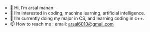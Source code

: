 - 👋 Hi, I’m arsal manan
- 👀 I’m interested in coding, machine learning, artificial intelligence.
- 🌱 I’m currently doing my major in CS, and learning coding in c++.
- 📫 How to reach me : email: arsal6010@gmail.com

<!---
arsalmanan/arsalmanan is a ✨ special ✨ repository because its `README.md` (this file) appears on your GitHub profile.
You can click the Preview link to take a look at your changes.
--->
